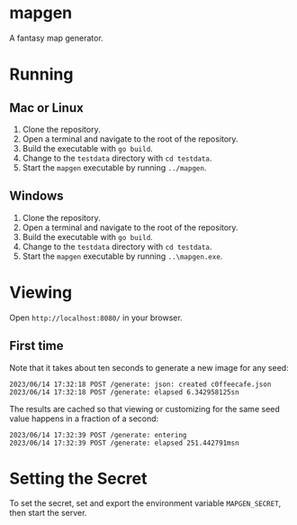 # mapgen
A fantasy map generator.

# Running

## Mac or Linux
1. Clone the repository.
2. Open a terminal and navigate to the root of the repository.
3. Build the executable with `go build`.
4. Change to the `testdata` directory with `cd testdata`.
5. Start the `mapgen` executable by running `../mapgen`.

## Windows
1. Clone the repository.
2. Open a terminal and navigate to the root of the repository.
3. Build the executable with `go build`.
4. Change to the `testdata` directory with `cd testdata`.
5. Start the `mapgen` executable by running `..\mapgen.exe`.

# Viewing
Open `http://localhost:8080/` in your browser.

## First time
Note that it takes about ten seconds to generate a new image for any seed:

    2023/06/14 17:32:18 POST /generate: json: created c0ffeecafe.json
    2023/06/14 17:32:18 POST /generate: elapsed 6.342958125sn

The results are cached so that viewing or customizing for the same seed value happens in a fraction of a second:

    2023/06/14 17:32:39 POST /generate: entering
    2023/06/14 17:32:39 POST /generate: elapsed 251.442791msn

# Setting the Secret
To set the secret,
set and export the environment variable `MAPGEN_SECRET`,
then start the server.